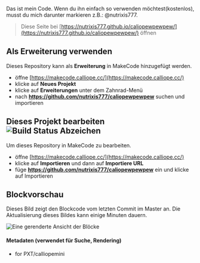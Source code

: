 Das ist mein Code. Wenn du ihn einfach so verwenden möchtest(kostenlos), musst du mich darunter markieren z.B.: @nutrixis777.


> Diese Seite bei [https://nutrixis777.github.io/caliopewpewpew/](https://nutrixis777.github.io/caliopewpewpew/) öffnen

## Als Erweiterung verwenden

Dieses Repository kann als **Erweiterung** in MakeCode hinzugefügt werden.

* öffne [https://makecode.calliope.cc/](https://makecode.calliope.cc/)
* klicke auf **Neues Projekt**
* klicke auf **Erweiterungen** unter dem Zahnrad-Menü
* nach **https://github.com/nutrixis777/caliopewpewpew** suchen und importieren

## Dieses Projekt bearbeiten ![Build Status Abzeichen](https://github.com/nutrixis777/caliopewpewpew/workflows/MakeCode/badge.svg)

Um dieses Repository in MakeCode zu bearbeiten.

* öffne [https://makecode.calliope.cc/](https://makecode.calliope.cc/)
* klicke auf **Importieren** und dann auf **Importiere URL**
* füge **https://github.com/nutrixis777/caliopewpewpew** ein und klicke auf Importieren

## Blockvorschau

Dieses Bild zeigt den Blockcode vom letzten Commit im Master an.
Die Aktualisierung dieses Bildes kann einige Minuten dauern.

![Eine gerenderte Ansicht der Blöcke](https://github.com/nutrixis777/caliopewpewpew/raw/master/.github/makecode/blocks.png)

#### Metadaten (verwendet für Suche, Rendering)

* for PXT/calliopemini
<script src="https://makecode.com/gh-pages-embed.js"></script><script>makeCodeRender("{{ site.makecode.home_url }}", "{{ site.github.owner_name }}/{{ site.github.repository_name }}");</script>
